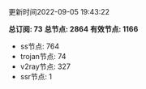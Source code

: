 更新时间2022-09-05 19:43:22

**总订阅: 73**
**总节点: 2864**
**有效节点: 1166**
- ss节点: 764
- trojan节点: 74
- v2ray节点: 327
- ssr节点: 1
